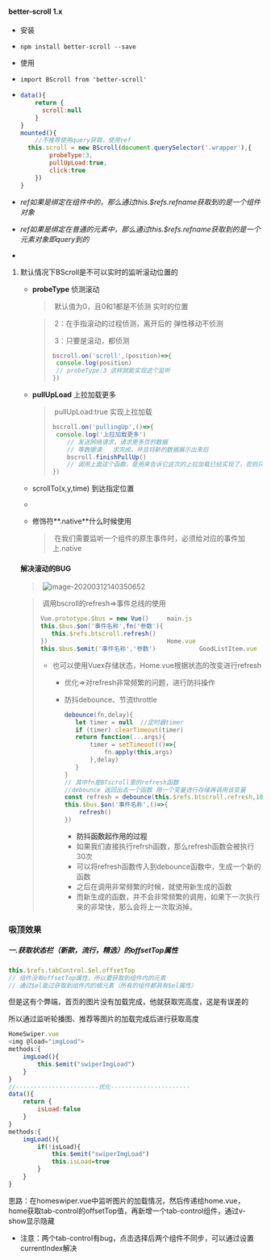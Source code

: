 #### better-scroll 1.x 

- 安装  

- ``````
  npm install better-scroll --save
  ``````

- 使用

- ```
  import BScroll from 'better-scroll'
  ```

- ```javascript
  data(){
      return {
  		scroll:null
      }
  }
  mounted(){
      //不推荐使用query获取，使用ref
  	this.scroll = new BScroll(document.querySelector('.wrapper'),{
          probeType:3,
          pullUpLoad:true,
          click:true
      })
  }
  ```

- *ref如果是绑定在组件中的，那么通过this.$refs.refname获取到的是一个组件对象*

- *ref如果是绑定在普通的元素中，那么通过this.$refs.refname获取到的是一个元素对象即query到的*

- 

1. 默认情况下BScroll是不可以实时的监听滚动位置的

   + **probeType** 侦测滚动

     > ​	默认值为0，且0和1都是不侦测 实时的位置

     > ​	2：在手指滚动的过程侦测，离开后的 弹性移动不侦测
     >
     > ​	3：只要是滚动，都侦测
     >
     > ```javascript
     > bscroll.on('scroll',(position)=>{
     > 	console.log(position)
     > 	// probeType:3 这样就能实现这个监听
     > })
     > ```

   + **pullUpLoad**  上拉加载更多

     > ​	pullUpLoad:true 实现上拉加载
     >
     > ````JavaScript
     > bscroll.on('pullingUp',()=>{
     > 	console.log('上拉加载更多')
     >     // 发送网络请求，请求更多页的数据
     >     // 等数据请   求完成，并且将新的数据展示出来后
     >     bscroll.finishPullUp()
     >     // 调用上面这个函数，是用来告诉它这次的上拉加载已经实现了，否则只能上拉加载一次
     > })
     > ````
     >
     > 

   + scrollTo(x,y,time) 到达指定位置

   +   

   + 修饰符**.native**什么时候使用

     > ​	在我们需要监听一个组件的原生事件时，必须给对应的事件加上.native


   #### 解决滚动的BUG

   > ​	![image-20200312140350652](C:\Users\kyle\AppData\Roaming\Typora\typora-user-images\image-20200312140350652.png)

   > ​	调用bscroll的refresh=>事件总线的使用
   >
   > ```javascript
   > Vue.prototype.$bus = new Vue()		main.js  
   > this.$bus.$on('事件名称',fn('参数'){
   > 	this.$refs.btscroll.refresh()
   > })									Home.vue
   > this.$bus.$emit('事件名称','参数')			 GoodListItem.vue
   > 
   > ```
   >
   > - 也可以使用Vuex存储状态，Home.vue根据状态的改变进行refresh
   >
   >   - 优化=>对refresh非常频繁的问题，进行防抖操作
   >
   >   - 防抖debounce、节流throttle
   >
   >     ```javascript
   >     debounce(fn,delay){
   >     	let timer = null  //定时器timer
   >     	if (timer) clearTimeout(timer)
   >     	return function(...args){
   >     		timer = setTimeout(()=>{
   >     			fn.apply(this,args)
   >     		},delay)
   >     	}
   >     }
   >     // 其中fn是BTscroll里的refresh函数
   >     //debounce 返回出去一个函数 用一个变量进行存储再调用该变量
   >     const refresh = debounce(this.$refs.btscroll.refresh,100)
   >     this.$bus.$on('事件名称',()=>{
   >         refresh()
   >     })
   >     ```
   >
   >     - **防抖函数起作用的过程**
   >     - 如果我们直接执行refrsh函数，那么refresh函数会被执行30次
   >     - 可以将refresh函数传入到debounce函数中，生成一个新的函数
   >     - 之后在调用非常频繁的时候，就使用新生成的函数
   >     - 而新生成的函数，并不会非常频繁的调用，如果下一次执行来的非常快，那么会将上一次取消掉。

### 吸顶效果

##### 一.获取状态栏（新款，流行，精选）的offsetTop属性

``````JavaScript
this.$refs.tabControl.$el.offsetTop
// 组件没有offsetTop属性，所以要获取到组件内的元素
// 通过$el能过获取到组件内的根元素（所有的组件都具有$el属性）
``````

但是这有个弊端，首页的图片没有加载完成，他就获取完高度，这是有误差的

所以通过监听轮播图、推荐等图片的加载完成后进行获取高度

```javascript
HomeSwiper.vue
<img @load="imgLoad">
methods:{
	imgLoad(){
		this.$emit("swiperImgLoad")
	}
}
//-----------------------优化----------------------
data(){
    return {
		isLoad:false
    }
}
methods:{
	imgLoad(){
        if(!isLoad){
			this.$emit("swiperImgLoad")
            this.isLoad=true
        }
    }
}
```

思路：在homeswiper.vue中监听图片的加载情况，然后传递给home.vue，home获取tab-control的offsetTop值，再新增一个tab-control组件，通过v-show显示隐藏

- 注意：两个tab-control有bug，点击选择后两个组件不同步，可以通过设置currentIndex解决